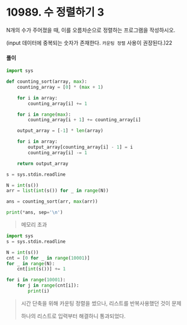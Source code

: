 # 10989. 수 정렬하기 3

N개의 수가 주어졌을 때, 이를 오름차순으로 정렬하는 프로그램을 작성하시오.

(input 데이터에 중복되는 숫자가 존재한다. `카운팅 정렬` 사용이 권장된다.)22



#### 풀이

```python
import sys

def counting_sort(array, max):
    counting_array = [0] * (max + 1)

    for i in array:
        counting_array[i] += 1

    for i in range(max):
        counting_array[i + 1] += counting_array[i]

    output_array = [-1] * len(array)

    for i in array:
        output_array[counting_array[i] - 1] = i
        counting_array[i] -= 1

    return output_array

s = sys.stdin.readline

N = int(s())
arr = list(int(s()) for _ in range(N))

ans = counting_sort(arr, max(arr))

print(*ans, sep='\n')
```

> 메모리 초과

```python
import sys
s = sys.stdin.readline

N = int(s())
cnt = [0 for _ in range(10001)]
for _ in range(N):
    cnt[int(s())] += 1

for i in range(10001):
    for j in range(cnt[i]):
        print(i)
```

> 시간 단축을 위해 카운팅 정렬을 썼으나, 리스트를 반복사용했던 것이 문제
>
> 하나의 리스트로 입력부터 해결하니 통과되었다.